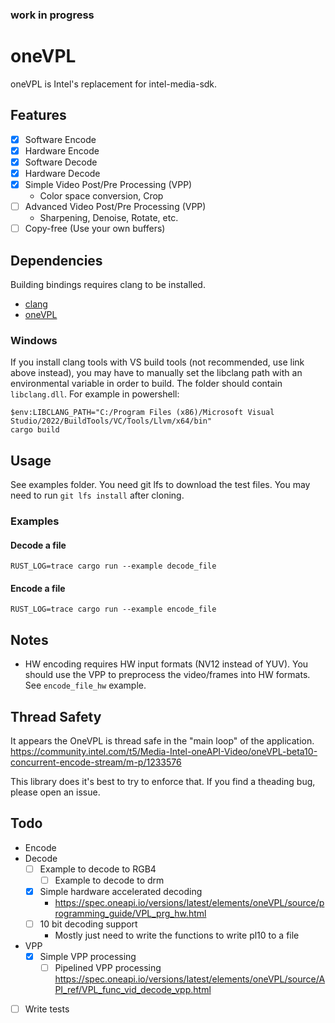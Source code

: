 ### work in progress

# oneVPL
oneVPL is Intel's replacement for intel-media-sdk.


## Features
- [x] Software Encode
- [x] Hardware Encode
- [x] Software Decode
- [x] Hardware Decode
- [x] Simple Video Post/Pre Processing (VPP)
    - Color space conversion, Crop
- [ ] Advanced Video Post/Pre Processing (VPP)
    - Sharpening, Denoise, Rotate, etc.
- [ ] Copy-free (Use your own buffers)

## Dependencies
Building bindings requires clang to be installed.
* [clang](https://rust-lang.github.io/rust-bindgen/requirements.html)
* [oneVPL](https://www.intel.com/content/www/us/en/developer/articles/tool/oneapi-standalone-components.html#onevpl)

### Windows
If you install clang tools with VS build tools (not recommended, use link above instead), you may have to manually set the libclang path with an environmental variable in order to build. The folder should contain `libclang.dll`. For example in powershell:
```
$env:LIBCLANG_PATH="C:/Program Files (x86)/Microsoft Visual Studio/2022/BuildTools/VC/Tools/Llvm/x64/bin"
cargo build
```

## Usage
See examples folder. You need git lfs to download the test files. You may need to run `git lfs install` after cloning.

### Examples

#### Decode a file
```
RUST_LOG=trace cargo run --example decode_file
```

#### Encode a file
```
RUST_LOG=trace cargo run --example encode_file
```

## Notes
- HW encoding requires HW input formats (NV12 instead of YUV). You should use the VPP to preprocess the video/frames into HW formats. See `encode_file_hw` example.

## Thread Safety
It appears the OneVPL is thread safe in the "main loop" of the application.
https://community.intel.com/t5/Media-Intel-oneAPI-Video/oneVPL-beta10-concurrent-encode-stream/m-p/1233576

This library does it's best to try to enforce that. If you find a theading bug, please open an issue.

## Todo
- Encode
- Decode
    - [ ] Example to decode to RGB4
        - [ ] Example to decode to drm
    - [x] Simple hardware accelerated decoding
        - https://spec.oneapi.io/versions/latest/elements/oneVPL/source/programming_guide/VPL_prg_hw.html
    - [ ] 10 bit decoding support
        - Mostly just need to write the functions to write pl10 to a file
- VPP
    - [x] Simple VPP processing
        - [ ] Pipelined VPP processing https://spec.oneapi.io/versions/latest/elements/oneVPL/source/API_ref/VPL_func_vid_decode_vpp.html
- [ ] Write tests

